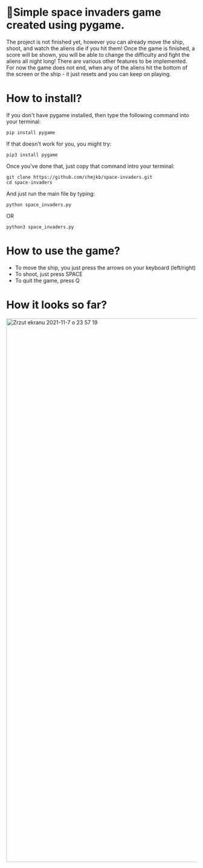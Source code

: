 # 🚀Simple space invaders game created using pygame.
The project is not finished yet, however you can already move the ship, shoot, and watch the aliens die if you hit them! Once the game is finished, a score will be shown, you will be able to change the difficulty and fight the aliens all night long! There are various other features to be implemented. For now the game does not end, when any of the aliens hit the bottom of the screen or the ship - it just resets and you can keep on playing.
# How to install?
If you don't have pygame installed, then type the following command into your terminal:
```
pip install pygame
```
If that doesn't work for you, you might try:
```
pip3 install pygame
```
Once you've done that, just copy that command intro your terminal:
```
git clone https://github.com/chmjkb/space-invaders.git
cd space-invaders
```
And just run the main file by typing:
```
python space_invaders.py
```
OR 
```
python3 space_invaders.py
```
# How to use the game?
* To move the ship, you just press the arrows on your keyboard (left/right)
* To shoot, just press SPACE
* To quit the game, press Q
# How it looks so far?
<img width="1440" alt="Zrzut ekranu 2021-11-7 o 23 57 19" src="https://user-images.githubusercontent.com/92989966/140665029-f4653c1d-e006-4720-b46e-de0ee13a71bd.png">

